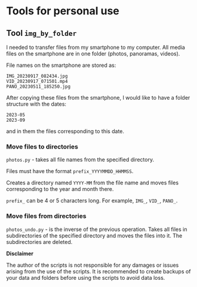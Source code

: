 # Tools for personal use

## Tool `img_by_folder`

I needed to transfer files from my smartphone to my computer. 
All media files on the smartphone are in one folder (photos, panoramas, videos).

File names on the smartphone are stored as:
```
IMG_20230917_082434.jpg
VID_20230917_071501.mp4
PANO_20230511_185250.jpg
```
After copying these files from the smartphone, I would like to have a folder structure 
with the dates: 
```
2023-05
2023-09
``` 
and in them the files corresponding to this date.

### Move files to directories 

`photos.py` - takes all file names from the specified directory. 

Files must have the format `prefix_YYYYMMDD_HHMMSS`. 

Creates a directory named `YYYY-MM` from the file name and moves files 
corresponding to the year and month there. 

`prefix_` can be 4 or 5 characters long. For example, `IMG_`, `VID_`, `PANO_`.

### Move files from directories 

`photos_undo.py` - is the inverse of the previous operation. Takes all files in subdirectories of the specified directory and moves the files into it. The subdirectories are deleted.

**Disclaimer**

The author of the scripts is not responsible for any damages or issues 
arising from the use of the scripts. It is recommended to create backups 
of your data and folders before using the scripts to avoid data loss.
